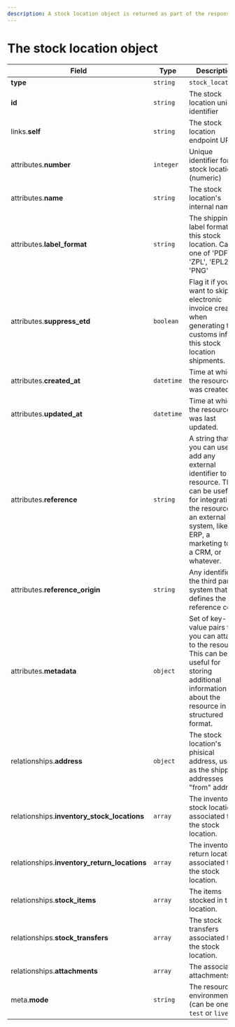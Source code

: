 ```yaml
---
description: A stock location object is returned as part of the response body of each successful list, retrieve, create or update API call.
---
```


# The stock location object

| Field          | Type     | Description                                  |
| -------------- | -------- | -------------------------------------------- |
| **type**       | `string` | `stock_locations`                        |
| **id**         | `string` | The stock location unique identifier  |
| links.**self** | `string` | The stock location endpoint URL       |
| attributes.**number** | `integer` | Unique identifier for the stock location (numeric) |
| attributes.**name** | `string` | The stock location's internal name. |
| attributes.**label_format** | `string` | The shipping label format for this stock location. Can be one of 'PDF', 'ZPL', 'EPL2', or 'PNG' |
| attributes.**suppress_etd** | `boolean` | Flag it if you want to skip the electronic invoice creation when generating the customs info for this stock location shipments. |
| attributes.**created_at** | `datetime` | Time at which the resource was created. |
| attributes.**updated_at** | `datetime` | Time at which the resource was last updated. |
| attributes.**reference** | `string` | A string that you can use to add any external identifier to the resource. This can be useful for integrating the resource to an external system, like an ERP, a marketing tool, a CRM, or whatever. |
| attributes.**reference_origin** | `string` | Any identifier of the third party system that defines the reference code |
| attributes.**metadata** | `object` | Set of key-value pairs that you can attach to the resource. This can be useful for storing additional information about the resource in a structured format. |
| relationships.**address** | `object` | The stock location's phisical address, used as the shipping addresses "from" address. |
| relationships.**inventory_stock_locations** | `array` | The inventory stock locations associated to the stock location. |
| relationships.**inventory_return_locations** | `array` | The inventory return locations associated to the stock location. |
| relationships.**stock_items** | `array` | The items stocked in this location. |
| relationships.**stock_transfers** | `array` | The stock transfers associated to the stock location. |
| relationships.**attachments** | `array` | The associated attachments. |
| meta.**mode** | `string` | The resource environment \(can be one of `test` or `live`\) |

